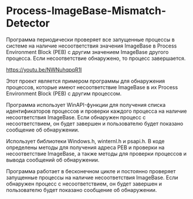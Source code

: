 # Process-ImageBase-Mismatch-Detector
Программа периодически проверяет все запущенные процессы в системе на наличие несоответствия значения ImageBase в Process Environment Block (PEB) с другим значением ImageBase другого процесса. Если несоответствие обнаружено, то процесс завершается.

https://youtu.be/NWNuhqpqR1I

Этот проект является примером программы для обнаружения процессов, которые имеют несоответствие ImageBase в их Process Environment Block (PEB) с другим процессом.

Программа использует WinAPI-функции для получения списка идентификаторов процессов и проверки каждого процесса на наличие несоответствия ImageBase. Если обнаружен процесс с несоответствием, он будет завершен и пользователю будет показано сообщение об обнаружении.

Использует библиотеки Windows.h, winternl.h и psapi.h. В коде определены методы для получения адреса PEB и проверки на несоответствие ImageBase, а также методы для проверки процессов и вывода сообщений об обнаружении.

Программа работает в бесконечном цикле и постоянно проверяет запущенные процессы на наличие несоответствия ImageBase. Если обнаружен процесс с несоответствием, он будет завершен и пользователю будет показано сообщение об обнаружении.
